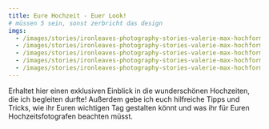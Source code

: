 ```yaml
---
title: Eure Hochzeit - Euer Look!
# müssen 5 sein, sonst zerbricht das design
imgs:
  - /images/stories/ironleaves-photography-stories-valerie-max-hochformat.jpg
  - /images/stories/ironleaves-photography-stories-valerie-max-hochformat.jpg
  - /images/stories/ironleaves-photography-stories-valerie-max-hochformat.jpg
  - /images/stories/ironleaves-photography-stories-valerie-max-hochformat.jpg
  - /images/stories/ironleaves-photography-stories-valerie-max-hochformat.jpg
---
```


Erhaltet hier einen exklusiven Einblick in die wunderschönen Hochzeiten, die ich begleiten
durfte! Außerdem gebe ich euch hilfreiche Tipps und Tricks, wie ihr Euren wichtigen Tag
gestalten könnt und was ihr für Euren Hochzeitsfotografen beachten müsst.
